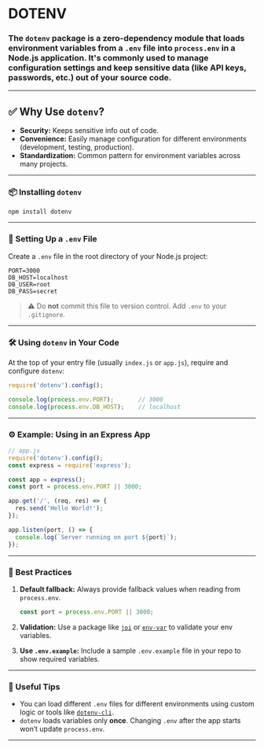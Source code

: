 
# DOTENV

### The `dotenv` package is a zero-dependency module that loads environment variables from a `.env` file into `process.env` in a Node.js application. It's commonly used to manage configuration settings and keep sensitive data (like API keys, passwords, etc.) out of your source code.

---

## ✅ Why Use `dotenv`?

* **Security:** Keeps sensitive info out of code.
* **Convenience:** Easily manage configuration for different environments (development, testing, production).
* **Standardization:** Common pattern for environment variables across many projects.

---

### 📦 Installing `dotenv`

```bash
npm install dotenv
```

---

### 📁 Setting Up a `.env` File

Create a `.env` file in the root directory of your Node.js project:

```env
PORT=3000
DB_HOST=localhost
DB_USER=root
DB_PASS=secret
```

> ⚠️ Do **not** commit this file to version control. Add `.env` to your `.gitignore`.

---

### 🛠️ Using `dotenv` in Your Code

At the top of your entry file (usually `index.js` or `app.js`), require and configure `dotenv`:

```js
require('dotenv').config();

console.log(process.env.PORT);       // 3000
console.log(process.env.DB_HOST);    // localhost
```

---

### ⚙️ Example: Using in an Express App

```js
// app.js
require('dotenv').config();
const express = require('express');

const app = express();
const port = process.env.PORT || 3000;

app.get('/', (req, res) => {
  res.send('Hello World!');
});

app.listen(port, () => {
  console.log(`Server running on port ${port}`);
});
```

---

### 📌 Best Practices

1. **Default fallback:** Always provide fallback values when reading from `process.env`.

   ```js
   const port = process.env.PORT || 3000;
   ```

2. **Validation:** Use a package like [`joi`](https://www.npmjs.com/package/joi) or [`env-var`](https://www.npmjs.com/package/env-var) to validate your env variables.

3. **Use `.env.example`:** Include a sample `.env.example` file in your repo to show required variables.

---

### 🧪 Useful Tips

* You can load different `.env` files for different environments using custom logic or tools like [`dotenv-cli`](https://www.npmjs.com/package/dotenv-cli).
* `dotenv` loads variables only **once**. Changing `.env` after the app starts won’t update `process.env`.

---